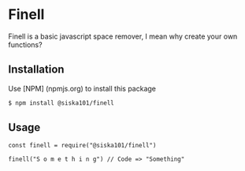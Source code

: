 # Finell

Finell is a basic javascript space remover, I mean why create your own functions?


## Installation

Use [NPM] (npmjs.org) to install this package

```bash
$ npm install @siska101/finell
```

## Usage

```javscript
const finell = require("@siska101/finell")

finell("S o m e t h i n g") // Code => "Something"
```